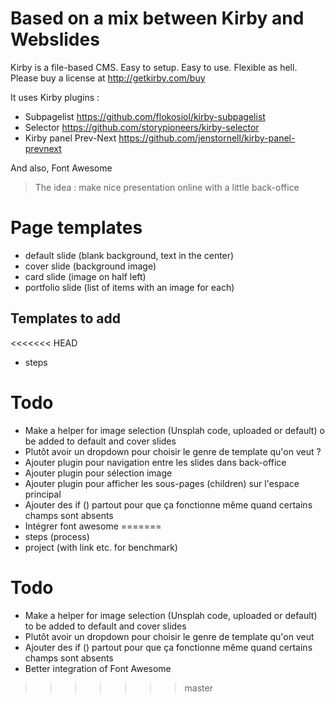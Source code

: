 # Based on a mix between Kirby and Webslides

Kirby is a file-based CMS.
Easy to setup. Easy to use. Flexible as hell.
Please buy a license at <http://getkirby.com/buy>

It uses Kirby plugins : 

- Subpagelist <https://github.com/flokosiol/kirby-subpagelist>
- Selector <https://github.com/storypioneers/kirby-selector>
- Kirby panel Prev-Next <https://github.com/jenstornell/kirby-panel-prevnext>

And also, Font Awesome

> The idea : make nice presentation online with a little back-office

# Page templates 

- default slide (blank background, text in the center)
- cover slide (background image)
- card slide (image on half left)
- portfolio slide (list of items with an image for each) 

## Templates to add 

<<<<<<< HEAD
- steps 

# Todo 

- Make a helper for image selection (Unsplah code, uploaded or default) o be added to default and cover slides 
- Plutôt avoir un dropdown pour choisir le genre de template qu'on veut ?
- Ajouter plugin pour navigation entre les slides dans back-office 
- Ajouter plugin pour sélection image 
- Ajouter plugin pour afficher les sous-pages (children) sur l'espace principal 
- Ajouter des if () partout pour que ça fonctionne même quand certains champs sont absents 
- Intégrer font awesome 
=======
- steps (process)
- project (with link etc. for benchmark)

# Todo 

- Make a helper for image selection (Unsplah code, uploaded or default) to be added to default and cover slides 
- Plutôt avoir un dropdown pour choisir le genre de template qu'on veut 
- Ajouter des if () partout pour que ça fonctionne même quand certains champs sont absents
- Better integration of Font Awesome

>>>>>>> master
